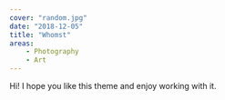 ```yaml
---
cover: "random.jpg"
date: "2018-12-05"
title: "Whomst"
areas:
    - Photography
    - Art
---
```


Hi! I hope you like this theme and enjoy working with it.